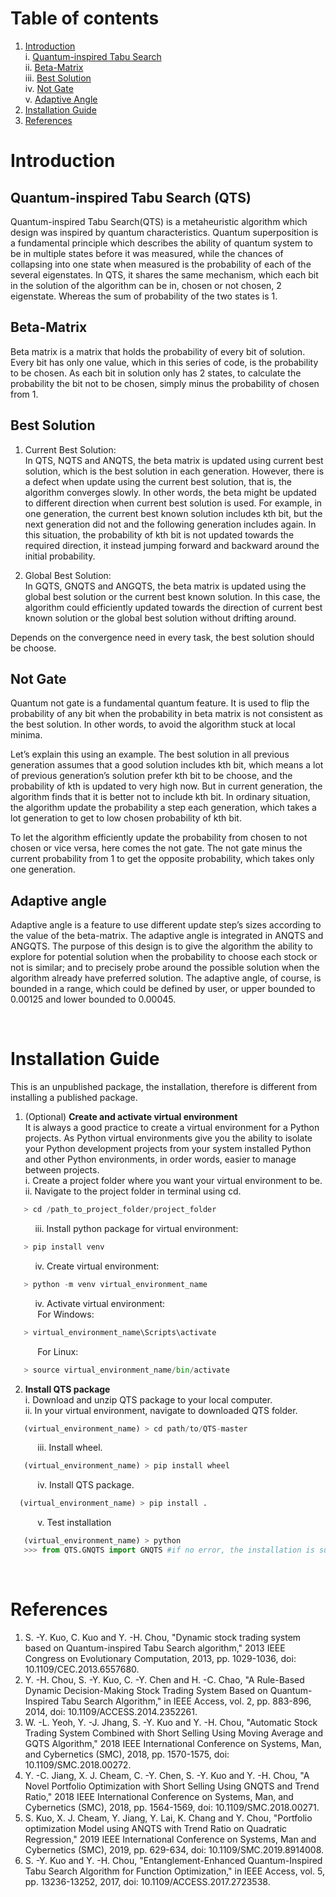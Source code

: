 # Table of contents
1. [Introduction](#introduction)
   <br>i. [Quantum-inspired Tabu Search](#quantum-inspired-tabu-search-qts) 
   <br>ii. [Beta-Matrix](#beta-matrix)
   <br>iii. [Best Solution](#best-solution)
   <br>iv. [Not Gate](#not-gate)
   <br>v. [Adaptive Angle](#adaptive-angle)
2. [Installation Guide](#installation-guide)
3. [References](#references)

# Introduction
## Quantum-inspired Tabu Search (QTS)

Quantum-inspired Tabu Search(QTS) is a metaheuristic algorithm which design was inspired by quantum characteristics. Quantum superposition is a fundamental principle which describes the ability of quantum system to be in multiple states before it was measured, while the chances of collapsing into one state when measured is the probability of each of the several eigenstates. In QTS, it shares the same mechanism, which each bit in the solution of the algorithm can be in, chosen or not chosen, 2 eigenstate. Whereas the sum of probability of the two states is 1.

## Beta-Matrix

Beta matrix is a matrix that holds the probability of every bit of solution. Every bit has only one value, which in this series of code, is the probability to be chosen. As each bit in solution only has 2 states, to calculate the probability the bit not to be chosen, simply minus the probability of chosen from 1.

## Best Solution

1. Current Best Solution: <br>
   In QTS, NQTS and ANQTS, the beta matrix is updated using current best solution, which is the best solution in each generation. However, there is a defect when update using the current best solution, that is, the algorithm converges slowly. In other words, the beta might be updated to different direction when current best solution is used. For example, in one generation, the current best known solution includes kth bit, but the next generation did not and the following generation includes again. In this situation, the probability of kth bit is not updated towards the required direction, it instead jumping forward and backward around the initial probability.
   
2. Global Best Solution: <br>
   In GQTS, GNQTS and ANGQTS, the beta matrix is updated using the global best solution or the current best known solution. In this case, the algorithm could efficiently updated towards the direction of current best known solution or the global best solution without drifting around.

Depends on the convergence need in every task, the best solution should be choose.

## Not Gate
Quantum not gate is a fundamental quantum feature. It is used to flip the probability of any bit when the probability in beta matrix is not consistent as the best solution. In other words, to avoid the algorithm stuck at local minima. 

Let’s explain this using an example. The best solution in all previous generation assumes that a good solution includes kth bit, which means a lot of previous generation’s solution prefer kth bit to be choose, and the probability of kth is updated to very high now. But in current generation, the algorithm finds that it is better not to include kth bit. In ordinary situation, the algorithm update the probability a step each generation, which takes a lot generation to get to low chosen probability of kth bit. 

To let the algorithm efficiently update the probability from chosen to not chosen or vice versa, here comes the not gate. The not gate minus the current probability from 1 to get the opposite probability, which takes only one generation.

## Adaptive angle
Adaptive angle is a feature to use different update step’s sizes according to the value of the beta-matrix. The adaptive angle is integrated in ANQTS and ANGQTS. The purpose of this design is to give the algorithm the ability to explore for potential solution when the probability to choose each stock or not is similar; and to precisely probe around the possible solution when the algorithm already have preferred solution. The adaptive angle, of course, is bounded in a range, which could be defined by user, or upper bounded to 0.00125 and lower bounded to 0.00045.

<br>

# Installation Guide
This is an unpublished package, the installation, therefore is different from installing a published package.

1. (Optional) **Create and activate virtual environment** <br>
It is always a good practice to create a virtual environment for a Python projects. As Python virtual environments give you the ability to isolate your Python development projects from your system installed Python and other Python environments, in order words, easier to manage between projects.  <br>
i. Create a project folder where you want your virtual environment to be. <br>
ii. Navigate to the project folder in terminal using cd.
```python
   > cd /path_to_project_folder/project_folder
```
&nbsp;&nbsp;&nbsp;&nbsp;&nbsp;&nbsp;&nbsp;&nbsp;&nbsp;&nbsp;iii. Install python package for virtual environment: <br>
 ```python
    > pip install venv
```
&nbsp;&nbsp;&nbsp;&nbsp;&nbsp;&nbsp;&nbsp;&nbsp;&nbsp;&nbsp;iv. Create virtual environment: <br>
```python
   > python -m venv virtual_environment_name
```
&nbsp;&nbsp;&nbsp;&nbsp;&nbsp;&nbsp;&nbsp;&nbsp;&nbsp;&nbsp;iv. Activate virtual environment:<br>
&nbsp;&nbsp;&nbsp;&nbsp;&nbsp;&nbsp;&nbsp;&nbsp;&nbsp;&nbsp; For Windows:
```python
   > virtual_environment_name\Scripts\activate
```
&nbsp;&nbsp;&nbsp;&nbsp;&nbsp;&nbsp;&nbsp;&nbsp;&nbsp;&nbsp; For Linux:
```python
   > source virtual_environment_name/bin/activate
```
2. **Install QTS package** <br>
i. Download and unzip QTS package to your local computer. <br>
ii. In your virtual environment, navigate to downloaded QTS folder.
```python
   (virtual_environment_name) > cd path/to/QTS-master
```
&nbsp;&nbsp;&nbsp;&nbsp;&nbsp;&nbsp;&nbsp;&nbsp;&nbsp;&nbsp; iii. Install wheel.
```python
   (virtual_environment_name) > pip install wheel
```
&nbsp;&nbsp;&nbsp;&nbsp;&nbsp;&nbsp;&nbsp;&nbsp;&nbsp;&nbsp; iv. Install QTS package.
```python
  (virtual_environment_name) > pip install .
```
&nbsp;&nbsp;&nbsp;&nbsp;&nbsp;&nbsp;&nbsp;&nbsp;&nbsp;&nbsp; v. Test installation
```python
   (virtual_environment_name) > python
   >>> from QTS.GNQTS import GNQTS #if no error, the installation is successful
```
<br>

# References
1. S. -Y. Kuo, C. Kuo and Y. -H. Chou, "Dynamic stock trading system based on Quantum-inspired Tabu Search algorithm," 2013 IEEE Congress on Evolutionary Computation, 2013, pp. 1029-1036, doi: 10.1109/CEC.2013.6557680.
2. Y. -H. Chou, S. -Y. Kuo, C. -Y. Chen and H. -C. Chao, "A Rule-Based Dynamic Decision-Making Stock Trading System Based on Quantum-Inspired Tabu Search Algorithm," in IEEE Access, vol. 2, pp. 883-896, 2014, doi: 10.1109/ACCESS.2014.2352261.
3. W. -L. Yeoh, Y. -J. Jhang, S. -Y. Kuo and Y. -H. Chou, "Automatic Stock Trading System Combined with Short Selling Using Moving Average and GQTS Algorithm," 2018 IEEE International Conference on Systems, Man, and Cybernetics (SMC), 2018, pp. 1570-1575, doi: 10.1109/SMC.2018.00272.
4. Y. -C. Jiang, X. J. Cheam, C. -Y. Chen, S. -Y. Kuo and Y. -H. Chou, "A Novel Portfolio Optimization with Short Selling Using GNQTS and Trend Ratio," 2018 IEEE International Conference on Systems, Man, and Cybernetics (SMC), 2018, pp. 1564-1569, doi: 10.1109/SMC.2018.00271.
5. S. Kuo, X. J. Cheam, Y. Jiang, Y. Lai, K. Chang and Y. Chou, "Portfolio optimization Model using ANQTS with Trend Ratio on Quadratic Regression," 2019 IEEE International Conference on Systems, Man and Cybernetics (SMC), 2019, pp. 629-634, doi: 10.1109/SMC.2019.8914008.
6. S. -Y. Kuo and Y. -H. Chou, "Entanglement-Enhanced Quantum-Inspired Tabu Search Algorithm for Function Optimization," in IEEE Access, vol. 5, pp. 13236-13252, 2017, doi: 10.1109/ACCESS.2017.2723538.